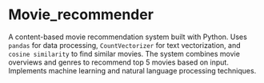 # Movie_recommender
A content-based movie recommendation system built with Python. Uses `pandas` for data processing, `CountVectorizer` for text vectorization, and `cosine similarity` to find similar movies. The system combines movie overviews and genres to recommend top 5 movies based on input. Implements machine learning and natural language processing techniques.
